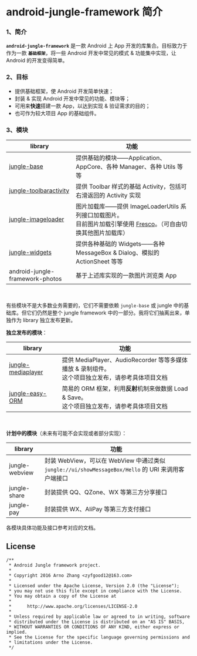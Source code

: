 # android-jungle-framework 简介


### 1、简介

**`android-jungle-framework`** 是一款 Android 上 App 开发的库集合。目标致力于作为一款 **`基础框架`**，将一些 Android 开发中常见的模式 & 功能集中实现，让 Android 的开发变得简单。

### 2、目标

- 提供基础框架，使 Android 开发简单快速；
- 封装 & 实现 Android 开发中常见的功能、模块等；
- 可用来**快速**搭建一款 App，以达到实现 & 验证需求的目的；
- 也可作为较大项目 App 的基础组件。

### 3、模块

|library|功能|
|---|---|
|[jungle-base](https://github.com/arnozhang/android-jungle-framework/tree/master/docs/jungle-base)|提供基础的模块——Application、AppCore、各种 Manager、各种 Utils 等等|
|[jungle-toolbaractivity](https://github.com/arnozhang/android-jungle-framework/tree/master/docs/jungle-toolbaractivity)|提供 Toolbar 样式的基础 Activity，包括可右滑返回的 Activity 实现|
|[jungle-imageloader](https://github.com/arnozhang/android-jungle-framework/tree/master/docs/jungle-imageloader)|图片加载库——提供 ImageLoaderUtils 系列接口加载图片。<br>目前图片加载引擎使用 [Fresco](https://github.com/facebook/fresco)。（可自由切换其他图片加载库）|
|[jungle-widgets](https://github.com/arnozhang/android-jungle-framework/tree/master/docs/jungle-widgets)|提供各种基础的 Widgets——各种 MessageBox & Dialog、模拟的 ActionSheet 等等|
|android-jungle-framework-photos|基于上述库实现的一款图片浏览类 App|

<br>

有些模块不是大多数业务需要的，它们不需要依赖 `jungle-base` 或 jungle 中的基础库。但它们仍然是整个 jungle framework 中的一部分。我将它们抽离出来，单独作为 library 独立发布更新。

**独立发布的模块**：

|library|功能|
|---|---|
|[jungle-mediaplayer](https://github.com/arnozhang/android-jungle-mediaplayer)|提供 MediaPlayer、AudioRecorder 等等多媒体播放 & 录制组件。<br>这个项目独立发布，请参考具体项目文档|
|[jungle-easy-ORM](https://github.com/arnozhang/android-easy-ORM)|简易的 ORM 框架，利用**反射**机制来做数据 Load & Save。<br>这个项目独立发布，请参考具体项目文档|

<br>

**计划中的模块**（未来有可能不会实现或者部分实现）：

|library|功能|
|---|---|
|jungle-webview|封装 WebView，可以在 WebView 中通过类似 `jungle://ui/showMessageBox/Hello` 的 URI 来调用客户端接口|
|jungle-share|封装提供 QQ、QZone、WX 等第三方分享接口|
|jungle-pay|封装提供 WX、AliPay 等第三方支付接口|

各模块具体功能及接口参考对应的文档。


## License

```
/**
 * Android Jungle framework project.
 *
 * Copyright 2016 Arno Zhang <zyfgood12@163.com>
 *
 * Licensed under the Apache License, Version 2.0 (the "License");
 * you may not use this file except in compliance with the License.
 * You may obtain a copy of the License at
 *
 *      http://www.apache.org/licenses/LICENSE-2.0
 *
 * Unless required by applicable law or agreed to in writing, software
 * distributed under the License is distributed on an "AS IS" BASIS,
 * WITHOUT WARRANTIES OR CONDITIONS OF ANY KIND, either express or implied.
 * See the License for the specific language governing permissions and
 * limitations under the License.
 */
```
